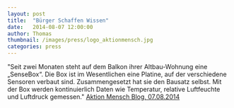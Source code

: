 ```yaml
---
layout: post
title:  "Bürger Schaffen Wissen"
date:   2014-08-07 12:00:00
author: Thomas
thumbnail: /images/press/logo_aktionmensch.jpg
categories: press
---
```

"Seit zwei Monaten steht auf dem Balkon ihrer Altbau-Wohnung eine „SenseBox“. Die Box ist im Wesentlichen eine Platine, auf der verschiedene Sensoren verbaut sind. Zusammengesetzt hat sie den Bausatz selbst. Mit der Box werden kontinuierlich Daten wie Temperatur, relative Luftfeuchte und Luftdruck gemessen."
<a href="https://www.aktion-mensch.de/blog/beitraege/buerger-schaffen-wissen.html">Aktion Mensch Blog, 07.08.2014</a>
